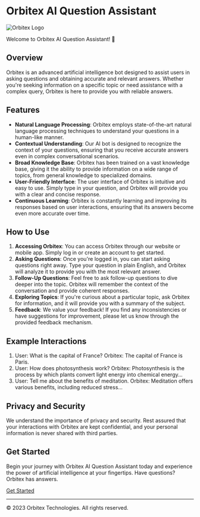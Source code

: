 # Orbitex AI Question Assistant

![Orbitex Logo](logo.png)

Welcome to Orbitex AI Question Assistant! 🌌

## Overview

Orbitex is an advanced artificial intelligence bot designed to assist users in asking questions and obtaining accurate and relevant answers. Whether you're seeking information on a specific topic or need assistance with a complex query, Orbitex is here to provide you with reliable answers.

## Features

- **Natural Language Processing**: Orbitex employs state-of-the-art natural language processing techniques to understand your questions in a human-like manner.
- **Contextual Understanding**: Our AI bot is designed to recognize the context of your questions, ensuring that you receive accurate answers even in complex conversational scenarios.
- **Broad Knowledge Base**: Orbitex has been trained on a vast knowledge base, giving it the ability to provide information on a wide range of topics, from general knowledge to specialized domains.
- **User-Friendly Interface**: The user interface of Orbitex is intuitive and easy to use. Simply type in your question, and Orbitex will provide you with a clear and concise response.
- **Continuous Learning**: Orbitex is constantly learning and improving its responses based on user interactions, ensuring that its answers become even more accurate over time.

## How to Use

1. **Accessing Orbitex**: You can access Orbitex through our website or mobile app. Simply log in or create an account to get started.
2. **Asking Questions**: Once you're logged in, you can start asking questions right away. Type your question in plain English, and Orbitex will analyze it to provide you with the most relevant answer.
3. **Follow-Up Questions**: Feel free to ask follow-up questions to dive deeper into the topic. Orbitex will remember the context of the conversation and provide coherent responses.
4. **Exploring Topics**: If you're curious about a particular topic, ask Orbitex for information, and it will provide you with a summary of the subject.
5. **Feedback**: We value your feedback! If you find any inconsistencies or have suggestions for improvement, please let us know through the provided feedback mechanism.

## Example Interactions

1. User: What is the capital of France?
   Orbitex: The capital of France is Paris.
2. User: How does photosynthesis work?
   Orbitex: Photosynthesis is the process by which plants convert light energy into chemical energy...
3. User: Tell me about the benefits of meditation.
   Orbitex: Meditation offers various benefits, including reduced stress...

## Privacy and Security

We understand the importance of privacy and security. Rest assured that your interactions with Orbitex are kept confidential, and your personal information is never shared with third parties.

## Get Started

Begin your journey with Orbitex AI Question Assistant today and experience the power of artificial intelligence at your fingertips. Have questions? Orbitex has answers.

[Get Started](https://www.orbitex.ai)

---

© 2023 Orbitex Technologies. All rights reserved.
